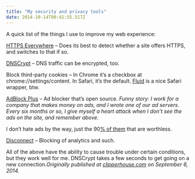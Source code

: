 ```yaml
---
title: "My security and privacy tools"
date: 2014-10-14T00:41:55.517Z
---
```


A quick list of the things I use to improve my web experience:

[HTTPS Everywhere](https://www.eff.org/https-everywhere) – Does its best to detect whether a site offers HTTPS, and switches to that if so.

[DNSCrypt](http://www.opendns.com/about/innovations/dnscrypt/) – DNS traffic can be encrypted, too.

Block third-party cookies – In Chrome it’s a checkbox at chrome://settings/content. In Safari, it’s the default. [Fluid](http://fluidapp.com/) is a nice Safari wrapper, btw.

[AdBlock Plus](https://adblockplus.org/) – Ad blocker that’s open source. _Funny story: I work for a company that makes money on ads, and I wrote one of our ad servers. Every six months or so, I give myself a heart attack when I don’t see the ads on the site, and remember above._

I don’t hate ads by the way, just the 90[% of them](http://clipperhouse.com/2014/02/18/threshold-thinking/) that are worthless.

[Disconnect](https://disconnect.me/disconnect) – Blocking of analytics and such.

All of the above have the ability to cause trouble under certain conditions, but they work well for me. DNSCrypt takes a few seconds to get going on a new connection._Originally published at_ [_clipperhouse.com_](http://clipperhouse.com/2014/09/06/my-security-and-privacy-tools/) _on September 6, 2014._
